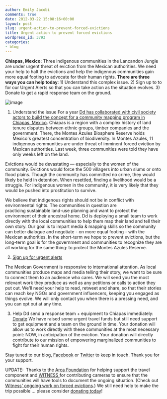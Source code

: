 ```yaml
---
author: Emily Jacobi
comments: true
date: 2012-03-22 15:08:16+00:00
layout: post
slug: urgent-action-to-prevent-forced-evictions
title: Urgent action to prevent forced evictions
wordpress_id: 3793
categories:
- blog
---
```


**Chiapas, Mexico:** Three indigenous communities in the Lancandon Jungle are under urgent threat of eviction from the Mexican authorities. We need your help to halt the evictions and help the indigenous communities gain more equal footing to advocate for their human rights. **There are three ways you can help today**: 1) Understand this complex issue. 2) Sign up to to for our Urgent Alerts so that you can take action as the situation evolves. 3) Donate to get a rapid response team on the ground.


![image](http://farm8.staticflickr.com/7117/7002015421_c2b2bae075_o.png)


1) Understand the issue
For a year [Dd has collaborated with civil society actors to build the concept for a community mapping program in Chiapas, Mexico](http://digital-democracy.org/2011/08/25/indigenous-science-film-in-mexico/). Chiapas is a region with a complex history of land tenure disputes between ethnic groups, timber companies and the government. There, the Montes Azules Biosphere Reserve holds Mexico's greatest concentration of biodiversity. In Montes Azules, 11 indigenous communities are under threat of imminent forced eviction by Mexican authorities. Last week, three communities were told they have only weeks left on the land.

Evictions would be devastating — especially to the women of the community. Evictions would force the 500 villagers into urban slums or onto flood plains. Though the community has committed no crime, they would likely be held in detention. When resettled, finding a livelihood would be a struggle. For indigenous women in the community, it is very likely that they would be pushed into prostitution to survive.

We believe that indigenous rights should not be in conflict with environmental rights. The communities in question are practicing sustainable land-use planning and want to protect the environment of their ancestral home. Dd is deploying a small team to work directly with the local communities to help them map their land and tell their own story. Our goal is to impart media & mapping skills so the community can better dialogue and negotiate - on more equal footing - with the Mexican authorities. In the short-term we hope to prevent evictions, but the long-term goal is for the government and communities to recognize they are all working for the same thing: to protect the Montes Azules Reserve.

2) [Sign up for urgent alerts](https://docs.google.com/a/digital-democracy.org/spreadsheet/viewform?pli=1&formkey=dFVBRjQ1OFZMV0cyY3BTdFNGaTZkcmc6MQ#gid=0)

The Mexican Government is responsive to international attention. As local communities produce maps and media telling their story, we want to be sure to connect them to an audience who cares. We will send you the most relevant work they produce as well as any petitions or calls to action they put out. We'll need your help to read, retweet and share, so that their stories can reach key NGOs and government influencers, keeping you engaged as things evolve. We will only contact you when there is a pressing need, and you can opt out at any time.

3) Help Dd send a response team + equipment to Chiapas immediately: [Donate](https://www.paypal.com/cgi-bin/webscr?cmd=_s-xclick&hosted_button_id=9936590)
We have raised some urgent travel funds but still need support to get equipment and a team on the ground in time. Your donation will allow us to work directly with these communities at the most necessary point: NOW, in anticipation of the eviction. Your donation will directly contribute to our mission of empowering marginalized communities to fight for their human rights.

Stay tuned to our blog, [Facebook](https://www.facebook.com/digidemocracy) or [Twitter](https://twitter.com/#!/digidem) to keep in touch. Thank you for your support.

UPDATE:  Thanks to the [Arca Foundation](http://www.arcafoundation.org/) for helping support the travel component and [WITNESS ](http://www.witness.org/)for contributing cameras to ensure that the communities will have tools to document the ongoing situation. (Check out [Witness' ongoing work on forced evictions](http://www.witness.org/campaigns/forced-evictions).) We still need help to make the trip possible ... please consider [donating today](https://www.paypal.com/cgi-bin/webscr?cmd=_s-xclick&hosted_button_id=9936590)!

